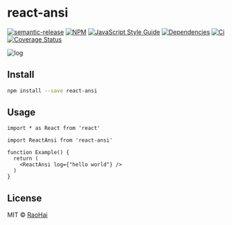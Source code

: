 # react-ansi

<p align="center">

[![semantic-release](https://img.shields.io/badge/%20%20%F0%9F%93%A6%F0%9F%9A%80-semantic--release-e10079.svg)](https://github.com/semantic-release/semantic-release)
[![NPM](https://img.shields.io/npm/v/react-ansi.svg)](https://www.npmjs.com/package/react-ansi) 
[![JavaScript Style Guide](https://img.shields.io/badge/code_style-standard-brightgreen.svg)](https://standardjs.com) 
[![Dependencies](https://david-dm.org/RaoHai/react-ansi.svg)](https://david-dm.org/RaoHai/react-ansi)
[![Ci](https://api.travis-ci.org/RaoHai/react-ansi.svg?branch=master)](https://travis-ci.org/RaoHai/react-ansi)
[![Coverage Status](https://coveralls.io/repos/github/RaoHai/react-ansi/badge.svg?branch=master)](https://coveralls.io/github/RaoHai/react-ansi?branch=master)

</p>

![log](https://user-images.githubusercontent.com/566097/67918532-b1245700-fbd7-11e9-9e9b-ed129b49d377.gif)

## Install

```bash
npm install --save react-ansi
```

## Usage

```tsx
import * as React from 'react'

import ReactAnsi from 'react-ansi'

function Example() {
  return (
    <ReactAnsi log={"hello world"} />
  )
}
```

## License

MIT © [RaoHai](https://github.com/RaoHai)
